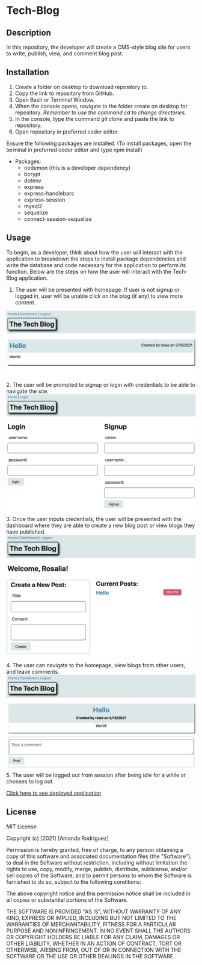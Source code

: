 # Tech-Blog

## Description
In this repository, the developer will create a CMS-style blog site for users to write, publish, view, and comment blog post.

## Installation
1. Create a folder on desktop to download repository to.
2. Copy the link to repository from GitHub.
3. Open Bash or Terminal Window.
4. When the console opens, navigate to the folder create on desktop for repository. *Remember to use the command cd to change directories.*
5. In the console, type the command <i> git clone </i> and paste the link to repository.
6. Open repository in preferred coder editor.

Ensure the following packages are installed. (To install packages, open the terminal in preferred coder editor and type npm install)

* Packages:
    - nodemon (this is a developer dependency)
    - bcrypt
    - dotenv
    - express
    - express-handlebars
    - express-session
    - mysql2
    - sequelize
    - connect-session-sequelize

## Usage
To begin, as a developer, think about how the user will interact with the application to breakdown the steps to install package dependencies and write the database and code necessary for the application to perform its function. Below are the steps on how the user will interact with the Tech-Blog application.

1. The user will be presented with homepage. If user is not signup or logged in, user will be unable click on the blog (if any) to view more content.
<img src='public\images\homepage.png' alt='Image of Homepage'>
2. The user will be prompted to signup or login with credentials to be able to navigate the site. 
<img src='public\images\credentials.png' alt='Image of Login/Signup page'>
3. Once the user inputs credentials, the user will be presented with the dashboard where they are able to create a new blog post or view blogs they have published.
<img src='public\images\dashboard.png' alt='Image of Dashboard'>
4. The user can navigate to the homepage, view blogs from other users, and leave comments.
<img src='public\images\post-commentpage.png' alt='Image of Post/Comment Page'>
5. The user will be logged out from session after being idle for a while or chooses to log out. 

[Click here to see deployed application]()

## License
MIT License

Copyright (c) [2021] [Amanda Rodriguez]

Permission is hereby granted, free of charge, to any person obtaining a copy
of this software and associated documentation files (the "Software"), to deal
in the Software without restriction, including without limitation the rights
to use, copy, modify, merge, publish, distribute, sublicense, and/or sell
copies of the Software, and to permit persons to whom the Software is
furnished to do so, subject to the following conditions:

The above copyright notice and this permission notice shall be included in all
copies or substantial portions of the Software.

THE SOFTWARE IS PROVIDED "AS IS", WITHOUT WARRANTY OF ANY KIND, EXPRESS OR
IMPLIED, INCLUDING BUT NOT LIMITED TO THE WARRANTIES OF MERCHANTABILITY,
FITNESS FOR A PARTICULAR PURPOSE AND NONINFRINGEMENT. IN NO EVENT SHALL THE
AUTHORS OR COPYRIGHT HOLDERS BE LIABLE FOR ANY CLAIM, DAMAGES OR OTHER
LIABILITY, WHETHER IN AN ACTION OF CONTRACT, TORT OR OTHERWISE, ARISING FROM,
OUT OF OR IN CONNECTION WITH THE SOFTWARE OR THE USE OR OTHER DEALINGS IN THE
SOFTWARE.

